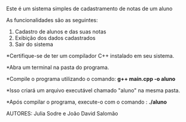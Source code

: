 Este é um sistema simples de cadastramento de notas de um aluno

As funcionalidades são as seguintes:
1. Cadastro de alunos e das suas notas
2. Exibição dos dados cadastrados
3. Sair do sistema

*Certifique-se de ter um compilador C++ instalado em seu sistema.

*Abra um terminal na pasta do programa.

*Compile o programa utilizando o comando: **g++ main.cpp -o aluno**

*Isso criará um arquivo executável chamado "aluno" na mesma pasta.

*Após compilar o programa, execute-o com o comando : **./aluno**
   
AUTORES: Julia Sodre e João David Salomão
